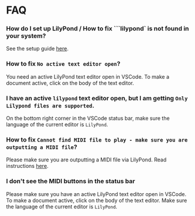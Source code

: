 # FAQ

### How do I set up LilyPond / How to fix ``\`lilypond\` is not found in your system?
See the setup guide [here](INSTALL.md).

### How to fix ``No active text editor open``?
You need an active LilyPond text editor open in VSCode. To make a document active, click on the body of the text editor.

### I have an active `lilypond` text editor open, but I am getting ``Only Lilypond files are supported``.
On the bottom right corner in the VSCode status bar, make sure the language of the current editor is `LilyPond`.

### How to fix ``Cannot find MIDI file to play - make sure you are outputting a MIDI file``?
Please make sure you are outputting a MIDI file via LilyPond. Read instructions [here](http://lilypond.org/doc/v2.18/Documentation/notation/midi-output).

### I don't see the MIDI buttons in the status bar
Please make sure you have an active LilyPond text editor open in VSCode. To make a document active, click on the body of the text editor. Make sure the language of the current editor is `LilyPond`.